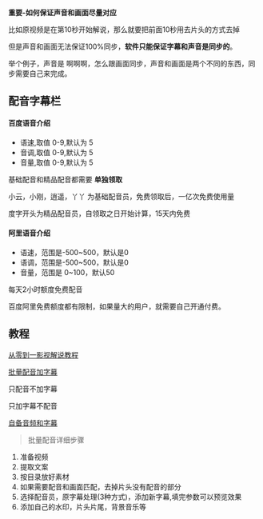 **重要-如何保证声音和画面尽量对应**

比如原视频是在第10秒开始解说，那么就要把前面10秒用去片头的方式去掉

但是声音和画面无法保证100%同步，**软件只能保证字幕和声音是同步的**。

举个例子，声音是 啊啊啊，怎么跟画面同步，声音和画面是两个不同的东西，同步需要自己来完成。


## 配音字幕栏

#### 百度语音介绍

* 语速,取值 0-9,默认为 5
* 音调,取值 0-9,默认为 5
* 音量,取值 0-9,默认为 5

基础配音和精品配音都需要 **单独领取**

小云，小刚，逍遥，丫丫 为基础配音员，免费领取后，一亿次免费使用量

度字开头为精品配音员，自领取之日开始计算，15天内免费

#### 阿里语音介绍

* 语速，范围是-500~500，默认是0
* 语调，范围是-500~500，默认是0
* 音量，范围是 0~100，默认50

每天2小时额度免费配音

百度阿里免费额度都有限制，如果量大的用户，就需要自己开通付费。


## 教程

[从零到一影视解说教程](https://www.bilibili.com/video/BV1dz4y1d73n/)

[批量配音加字幕](https://www.bilibili.com/video/BV16a4y1s7BX/)

只配音不加字幕

只加字幕不配音

[自备音频和字幕](https://www.bilibili.com/video/BV1Zi4y157gd/)


> 批量配音详细步骤

1. 准备视频
2. 提取文案
3. 按目录放好素材
4. 如果需要配音和画面匹配，去掉片头没有配音的部分
5. 选择配音员，原字幕处理(3种方式)，添加新字幕,填完参数可以预览效果
6. 添加自己的水印，片头片尾，背景音乐等

